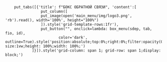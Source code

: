         put_tabs([{'title': f"БОКС ОБРАТНОЙ СВЯЗИ", 'content':[
                    put_column([
                    put_image(open('main_menu/img/logo3.png', 'rb').read(), width='100%', height="100%")
                    ]).style('grid-template-rows:1fr'),
                    put_button("", onclick=lambda: box_menu(sdep, tab, fio, id), 
                            color='dark', outline=True).style('position:absolute;top:0%;right:0%;filter:opacity(0.5);font-size:1vw;height: 100%;width: 100%;')
                ]}]).style('grid-column: span 1; grid-row: span 1;display: block;')

